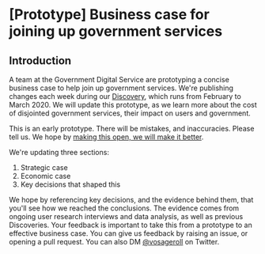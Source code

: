 # [Prototype] Business case for joining up government services

## Introduction

A team at the Government Digital Service are prototyping a concise business case to help join up government services. We're publishing changes each week during our [Discovery](https://www.gov.uk/service-manual/agile-delivery/how-the-discovery-phase-works), which runs from February to March 2020. We will update this prototype, as we learn more about the cost of disjointed government services, their impact on users and government.

This is an early prototype. There will be mistakes, and inaccuracies. Please tell us. We hope by [making this open, we will make it better](https://www.gov.uk/guidance/government-design-principles#make-things-open-it-makes-things-better).

We're updating three sections:

1. Strategic case
2. Economic case
3. Key decisions that shaped this

We hope by referencing key decisions, and the evidence behind them, that you'll see how we reached the conclusions. The evidence comes from ongoing user research interviews and data analysis, as well as previous Discoveries. Your feedback is important to take this from a prototype to an effective business case. You can give us feedback by raising an issue, or opening a pull request. You can also DM [@vosageroll](https://twitter.com/vosageroll) on Twitter.

